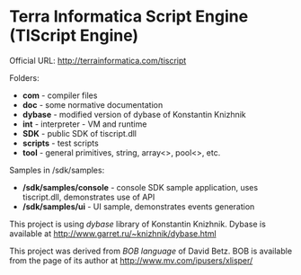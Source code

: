 
# Terra Informatica Script Engine (TIScript Engine)

Official URL: http://terrainformatica.com/tiscript

Folders:

- **com** - compiler files
- **doc** - some normative documentation
- **dybase** - modified version of dybase of Konstantin Knizhnik
- **int** - interpreter - VM and runtime
- **SDK** - public SDK of tiscript.dll
- **scripts** - test scripts
- **tool** - general primitives, string, array<>, pool<>, etc.

Samples in /sdk/samples:

- **/sdk/samples/console** - console SDK sample application, uses tiscript.dll, demonstrates use of API
- **/sdk/samples/ui** - UI sample, demonstrates events generation

This project is using _dybase_ library of Konstantin Knizhnik. Dybase is available at http://www.garret.ru/~knizhnik/dybase.html

This project was derived from _BOB language_ of David Betz. BOB is available from the page of its author at http://www.mv.com/ipusers/xlisper/
